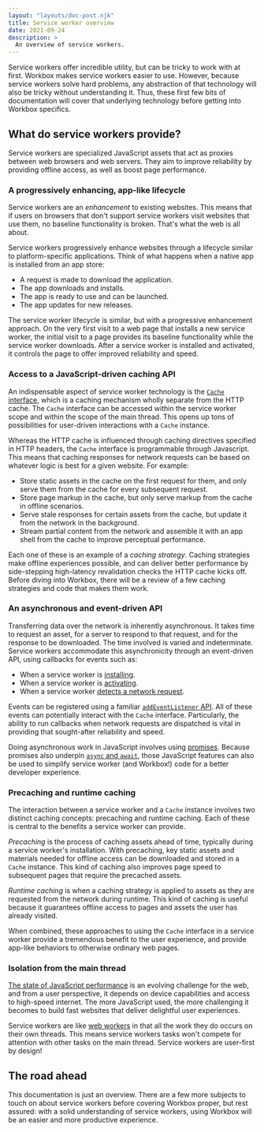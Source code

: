 ```yaml
---
layout: "layouts/doc-post.njk"
title: Service worker overview
date: 2021-09-24
description: >
  An overview of service workers.
---
```


Service workers offer incredible utility,
but can be tricky to work with at first.
Workbox makes service workers easier to use.
However, because service workers solve hard problems,
any abstraction of that technology will also be tricky without understanding it.
Thus, these first few bits of documentation will cover that underlying technology before getting into Workbox specifics.

## What do service workers provide?

Service workers are specialized JavaScript assets that act as proxies between web browsers and web servers.
They aim to improve reliability by providing offline access,
as well as boost page performance.

### A progressively enhancing, app-like lifecycle

Service workers are an _enhancement_ to existing websites.
This means that if users on browsers that don't support service workers visit websites that use them,
no baseline functionality is broken. That's what the web is all about.

Service workers progressively enhance websites through a lifecycle similar to platform-specific applications.
Think of what happens when a native app is installed from an app store:

- A request is made to download the application.
- The app downloads and installs.
- The app is ready to use and can be launched.
- The app updates for new releases.

The service worker lifecycle is similar,
but with a progressive enhancement approach.
On the very first visit to a web page that installs a new service worker,
the initial visit to a page provides its baseline functionality while the service worker downloads.
After a service worker is installed and activated,
it controls the page to offer improved reliability and speed.

### Access to a JavaScript-driven caching API

An indispensable aspect of service worker technology is the [`Cache` interface](https://developer.mozilla.org/docs/Web/API/Cache),
which is a caching mechanism wholly separate from the HTTP cache.
The `Cache` interface can be accessed within the service worker scope and within the scope of the main thread.
This opens up tons of possibilities for user-driven interactions with a `Cache` instance.

Whereas the HTTP cache is influenced through caching directives specified in HTTP headers,
the `Cache` interface is programmable through Javascript.
This means that caching responses for network requests can be based on whatever logic is best for a given website.
For example:

- Store static assets in the cache on the first request for them,
and only serve them from the cache for every subsequent request.
- Store page markup in the cache,
but only serve markup from the cache in offline scenarios.
- Serve stale responses for certain assets from the cache,
but update it from the network in the background.
- Stream partial content from the network and assemble it with an app shell from the cache to improve perceptual performance.

Each one of these is an example of a _caching strategy_.
Caching strategies make offline experiences possible,
and can deliver better performance by side-stepping high-latency revalidation checks the HTTP cache kicks off.
Before diving into Workbox, there will be a review of a few caching strategies and code that makes them work.

### An asynchronous and event-driven API

Transferring data over the network is inherently asynchronous.
It takes time to request an asset, for a server to respond to that request,
and for the response to be downloaded. The time involved is varied and indeterminate.
Service workers accommodate this asynchronicity through an event-driven API,
using callbacks for events such as:

- When a service worker is [installing](https://developer.mozilla.org/docs/Web/API/ServiceWorkerGlobalScope/install_event).
- When a service worker is [activating](https://developer.mozilla.org/docs/Web/API/ServiceWorkerGlobalScope/activate_event).
- When a service worker [detects a network request](https://developer.mozilla.org/docs/Web/API/ServiceWorkerGlobalScope/onfetch).

Events can be registered using a familiar
[`addEventListener` API](https://developer.mozilla.org/docs/Web/API/EventTarget/addEventListener).
All of these events can potentially interact with the `Cache` interface.
Particularly, the ability to run callbacks when network requests are dispatched is vital in providing that sought-after reliability and speed.

Doing asynchronous work in JavaScript involves using
[promises](https://developer.mozilla.org/docs/Web/JavaScript/Reference/Global_Objects/Promise).
Because promises also underpin
[`async` and `await`](https://developer.mozilla.org/docs/Learn/JavaScript/Asynchronous/Async_await),
those JavaScript features can also be used to simplify service worker (and Workbox!) code for a better developer experience.

### Precaching and runtime caching

The interaction between a service worker and a `Cache` instance involves two distinct caching concepts:
precaching and runtime caching.
Each of these is central to the benefits a service worker can provide.

_Precaching_ is the process of caching assets ahead of time,
typically during a service worker's installation.
With precaching, key static assets and materials needed for offline access can be downloaded and stored in a `Cache` instance.
This kind of caching also improves page speed to subsequent pages that require the precached assets.

_Runtime caching_ is when a caching strategy is applied to assets as they are requested from the network during runtime.
This kind of caching is useful because it guarantees offline access to pages and assets the user has already visited.

When combined, these approaches to using the `Cache` interface in a service worker provide a tremendous benefit to the user experience,
and provide app-like behaviors to otherwise ordinary web pages.

### Isolation from the main thread

[The state of JavaScript performance](https://httparchive.org/reports/state-of-javascript)
is an evolving challenge for the web, and from a user perspective,
it depends on device capabilities and access to high-speed internet.
The more JavaScript used,
the more challenging it becomes to build fast websites that deliver delightful user experiences.

Service workers are like [web workers](https://developer.mozilla.org/docs/Web/API/Web_Workers_API/Using_web_workers)
in that all the work they do occurs on their own threads.
This means service workers tasks won't compete for attention with other tasks on the main thread.
Service workers are user-first by design!

## The road ahead

This documentation is just an overview.
There are a few more subjects to touch on about service workers before covering Workbox proper,
but rest assured: with a solid understanding of service workers,
using Workbox will be an easier and more productive experience.

